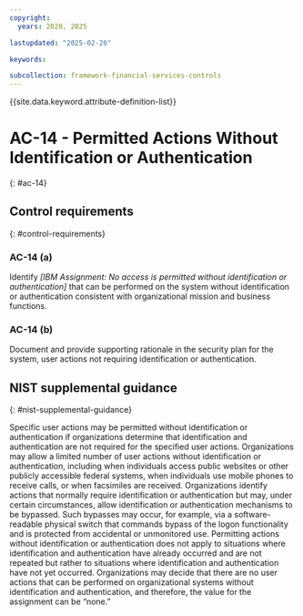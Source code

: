 ```yaml
---
copyright:
  years: 2020, 2025

lastupdated: "2025-02-26"

keywords:

subcollection: framework-financial-services-controls
---
```


{{site.data.keyword.attribute-definition-list}}

# AC-14 - Permitted Actions Without Identification or Authentication
{: #ac-14}

## Control requirements
{: #control-requirements}



### AC-14 (a)


Identify _[IBM Assignment: No access is permitted without identification or authentication]_ that can be performed on the system without identification or authentication consistent with organizational mission and business functions.


### AC-14 (b)


Document and provide supporting rationale in the security plan for the system, user actions not requiring identification or authentication.












## NIST supplemental guidance
{: #nist-supplemental-guidance}

Specific user actions may be permitted without identification or authentication if organizations determine that identification and authentication are not required for the specified user actions. Organizations may allow a limited number of user actions without identification or authentication, including when individuals access public websites or other publicly accessible federal systems, when individuals use mobile phones to receive calls, or when facsimiles are received. Organizations identify actions that normally require identification or authentication but may, under certain circumstances, allow identification or authentication mechanisms to be bypassed. Such bypasses may occur, for example, via a software-readable physical switch that commands bypass of the logon functionality and is protected from accidental or unmonitored use. Permitting actions without identification or authentication does not apply to situations where identification and authentication have already occurred and are not repeated but rather to situations where identification and authentication have not yet occurred. Organizations may decide that there are no user actions that can be performed on organizational systems without identification and authentication, and therefore, the value for the assignment can be “none.”
